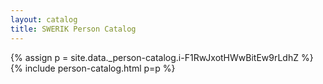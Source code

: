 ```yaml
---
layout: catalog
title: SWERIK Person Catalog
---
```

{% assign p = site.data._person-catalog.i-F1RwJxotHWwBitEw9rLdhZ %}
{% include person-catalog.html p=p %}

